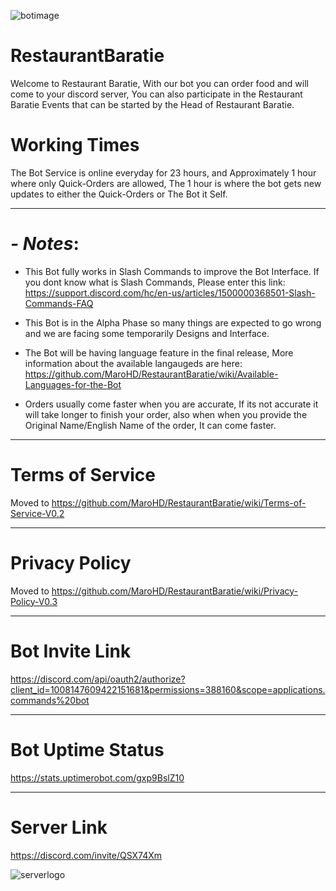 ![botimage](https://media.discordapp.net/attachments/1008816409045905510/1010218203324104815/restaurantbaratie.png?width=872&height=436)
# RestaurantBaratie
Welcome to Restaurant Baratie, With our bot you can order food and will come to your discord server, You can also participate in the Restaurant Baratie Events that can be started by the Head of Restaurant Baratie.
# Working Times
The Bot Service is online everyday for 23 hours, and Approximately 1 hour where only Quick-Orders are allowed, The 1 hour is where the bot gets new updates to either the Quick-Orders or The Bot it Self.
***
# *- Notes*:
- This Bot fully works in Slash Commands to improve the Bot Interface. If you dont know what is Slash Commands, Please enter this link: https://support.discord.com/hc/en-us/articles/1500000368501-Slash-Commands-FAQ
- This Bot is in the Alpha Phase so many things are expected to go wrong and we are facing some temporarily Designs and Interface.

- The Bot will be having language feature in the final release, More information about the available langaugeds are here: https://github.com/MaroHD/RestaurantBaratie/wiki/Available-Languages-for-the-Bot

- Orders usually come faster when you are accurate, If its not accurate it will take longer to finish your order, also when when you provide the Original Name/English Name of the order, It can come faster.

***
# Terms of Service
Moved to https://github.com/MaroHD/RestaurantBaratie/wiki/Terms-of-Service-V0.2
***
# Privacy Policy
Moved to https://github.com/MaroHD/RestaurantBaratie/wiki/Privacy-Policy-V0.3
***
# Bot Invite Link
https://discord.com/api/oauth2/authorize?client_id=1008147609422151681&permissions=388160&scope=applications.commands%20bot
***
# Bot Uptime Status
https://stats.uptimerobot.com/gxp9BslZ10
***
# Server Link
https://discord.com/invite/QSX74Xm

![serverlogo](https://media.discordapp.net/attachments/1008816409045905510/1010566907964956784/New_Canvas.png?width=218&height=218)
